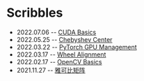 # Scribbles

- 2022.07.06 -- [CUDA Basics](./cuda/cuda-basics.md)
- 2022.05.25 -- [Chebyshev Center](./maths/chebyshev-center.md)
- 2022.03.22 -- [PyTorch GPU Management](./pytorch/pytorch-gpu-management.md)
- 2022.03.17 -- [Wheel Alignment](./automobile/wheel-alignment.md)
- 2022.02.17 -- [OpenCV Basics](./opencv/opencv-basics/)
- 2021.11.27 -- [雅可比矩阵](./maths/jacobian-matrix/)
